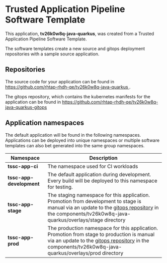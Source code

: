 # Trusted Application Pipeline Software Template

This application, **tv26k0w8q-java-quarkus**, was created from a Trusted Application Pipeline Software Template.

The software templates create a new source and gitops deployment repositories with a sample source application. 

## Repositories

The source code for your application can be found in [https://github.com/rhtap-rhdh-qe/tv26k0w8q-java-quarkus ](https://github.com/rhtap-rhdh-qe/tv26k0w8q-java-quarkus ).
 
The gitops repository, which contains the kubernetes manifests for the application can be found in 
[https://github.com/rhtap-rhdh-qe/tv26k0w8q-java-quarkus-gitops ](https://github.com/rhtap-rhdh-qe/tv26k0w8q-java-quarkus-gitops ) 

## Application namespaces 

The default application will be found in the following namespaces. Applications can be deployed into unique namespaces or multiple software templates can also bet generated into the same group namespaces.  

|  Namespace   |  Description   |  
| -------- | -------- |
| **tssc-app-ci** | The namespace used for CI workloads |
| **tssc-app-development** | The default application during development. Every build will be deployed to this namespace for testing. |
| **tssc-app-stage** | The staging namespace for this application. Promotion from development to stage is manual via an update to the [gitops repository](https://github.com/rhtap-rhdh-qe/tv26k0w8q-java-quarkus-gitops ) in the components/tv26k0w8q-java-quarkus/overlays/stage directory |
| **tssc-app-prod** | The production namespace for this application. Promotion from stage to production is manual via an update to the [gitops repository](https://github.com/rhtap-rhdh-qe/tv26k0w8q-java-quarkus-gitops ) in the components/tv26k0w8q-java-quarkus/overlays/prod directory |